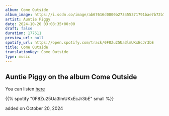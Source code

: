 ```yaml
---
album: Come Outside
album_image: https://i.scdn.co/image/ab67616d0000b273455371791bae7b72b7e3c44b
artist: Auntie Piggy
date: 2024-10-20 03:08:35+00:00
draft: false
duration: 177611
preview_url: null
spotify_url: https://open.spotify.com/track/0F8Zu25Ua3lmUKxEcJr3bE
title: Come Outside
translationKey: Come Outside
type: music
---
```


## Auntie Piggy on the album Come Outside

You can listen [here](https://open.spotify.com/track/0F8Zu25Ua3lmUKxEcJr3bE)

{{% spotify "0F8Zu25Ua3lmUKxEcJr3bE" small %}}

added on October 20, 2024